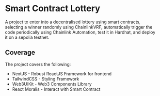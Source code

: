 # Smart Contract Lottery

A project to enter into a decentralised lottery using smart contracts, selecting a winner randomly using ChainlinkVRF, automatically trigger the code periodically using Chainlink Automation, test it in Hardhat, and deploy it on a sepolia testnet.

## Coverage

The project covers the following:

- NextJS - Robust ReactJS Framework for frontend
- TailwindCSS - Styling Framework
- Web3UIKit - Web3 Components Library
- React Moralis - Interact with Smart Contract
